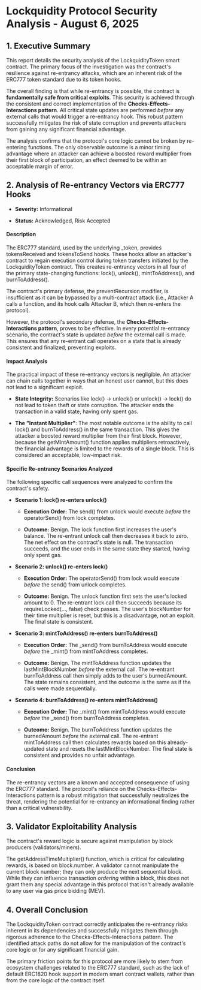 Lockquidity Protocol Security Analysis - August 6, 2025
=======================================================

1\. Executive Summary
---------------------

This report details the security analysis of the LockquidityToken smart contract. The primary focus of the investigation was the contract's resilience against re-entrancy attacks, which are an inherent risk of the ERC777 token standard due to its token hooks.

The overall finding is that while re-entrancy is possible, the contract is **fundamentally safe from critical exploits**. This security is achieved through the consistent and correct implementation of the **Checks-Effects-Interactions pattern**. All critical state updates are performed _before_ any external calls that would trigger a re-entrancy hook. This robust pattern successfully mitigates the risk of state corruption and prevents attackers from gaining any significant financial advantage.

The analysis confirms that the protocol's core logic cannot be broken by re-entering functions. The only observable outcome is a minor timing advantage where an attacker can achieve a boosted reward multiplier from their first block of participation, an effect deemed to be within an acceptable margin of error.

2\. Analysis of Re-entrancy Vectors via ERC777 Hooks
----------------------------------------------------

*   **Severity:** Informational
    
*   **Status:** Acknowledged, Risk Accepted
    

#### Description

The ERC777 standard, used by the underlying \_token, provides tokensReceived and tokensToSend hooks. These hooks allow an attacker's contract to regain execution control during token transfers initiated by the LockquidityToken contract. This creates re-entrancy vectors in all four of the primary state-changing functions: lock(), unlock(), mintToAddress(), and burnToAddress().

The contract's primary defense, the preventRecursion modifier, is insufficient as it can be bypassed by a multi-contract attack (i.e., Attacker A calls a function, and its hook calls Attacker B, which then re-enters the protocol).

However, the protocol's secondary defense, the **Checks-Effects-Interactions pattern**, proves to be effective. In every potential re-entrancy scenario, the contract's state is updated _before_ the external call is made. This ensures that any re-entrant call operates on a state that is already consistent and finalized, preventing exploits.

#### Impact Analysis

The practical impact of these re-entrancy vectors is negligible. An attacker can chain calls together in ways that an honest user cannot, but this does not lead to a significant exploit.

*   **State Integrity:** Scenarios like lock() -> unlock() or unlock() -> lock() do not lead to token theft or state corruption. The attacker ends the transaction in a valid state, having only spent gas.
    
*   **The "Instant Multiplier"**: The most notable outcome is the ability to call lock() and burnToAddress() in the same transaction. This gives the attacker a boosted reward multiplier from their first block. However, because the getMintAmount() function applies multipliers retroactively, the financial advantage is limited to the rewards of a single block. This is considered an acceptable, low-impact risk.
    

#### Specific Re-entrancy Scenarios Analyzed

The following specific call sequences were analyzed to confirm the contract's safety.

*   **Scenario 1: lock() re-enters unlock()**
    
    *   **Execution Order:** The send() from unlock would execute _before_ the operatorSend() from lock completes.
        
    *   **Outcome:** Benign. The lock function first increases the user's balance. The re-entrant unlock call then decreases it back to zero. The net effect on the contract's state is null. The transaction succeeds, and the user ends in the same state they started, having only spent gas.
        
*   **Scenario 2: unlock() re-enters lock()**
    
    *   **Execution Order:** The operatorSend() from lock would execute _before_ the send() from unlock completes.
        
    *   **Outcome:** Benign. The unlock function first sets the user's locked amount to 0. The re-entrant lock call then succeeds because its requireLocked(..., false) check passes. The user's blockNumber for their time multiplier is reset, but this is a disadvantage, not an exploit. The final state is consistent.
        
*   **Scenario 3: mintToAddress() re-enters burnToAddress()**
    
    *   **Execution Order:** The \_send() from burnToAddress would execute _before_ the \_mint() from mintToAddress completes.
        
    *   **Outcome:** Benign. The mintToAddress function updates the lastMintBlockNumber _before_ the external call. The re-entrant burnToAddress call then simply adds to the user's burnedAmount. The state remains consistent, and the outcome is the same as if the calls were made sequentially.
        
*   **Scenario 4: burnToAddress() re-enters mintToAddress()**
    
    *   **Execution Order:** The \_mint() from mintToAddress would execute _before_ the \_send() from burnToAddress completes.
        
    *   **Outcome:** Benign. The burnToAddress function updates the burnedAmount _before_ the external call. The re-entrant mintToAddress call then calculates rewards based on this already-updated state and resets the lastMintBlockNumber. The final state is consistent and provides no unfair advantage.
        

#### Conclusion

The re-entrancy vectors are a known and accepted consequence of using the ERC777 standard. The protocol's reliance on the Checks-Effects-Interactions pattern is a robust mitigation that successfully neutralizes the threat, rendering the potential for re-entrancy an informational finding rather than a critical vulnerability.

3\. Validator Exploitability Analysis
-------------------------------------

The contract's reward logic is secure against manipulation by block producers (validators/miners).

The getAddressTimeMultiplier() function, which is critical for calculating rewards, is based on block.number. A validator cannot manipulate the current block number; they can only produce the next sequential block. While they can influence transaction _ordering_ within a block, this does not grant them any special advantage in this protocol that isn't already available to any user via gas price bidding (MEV).

4\. Overall Conclusion
----------------------

The LockquidityToken contract correctly anticipates the re-entrancy risks inherent in its dependencies and successfully mitigates them through rigorous adherence to the Checks-Effects-Interactions pattern. The identified attack paths do not allow for the manipulation of the contract's core logic or for any significant financial gain.

The primary friction points for this protocol are more likely to stem from ecosystem challenges related to the ERC777 standard, such as the lack of default ERC1820 hook support in modern smart contract wallets, rather than from the core logic of the contract itself.
